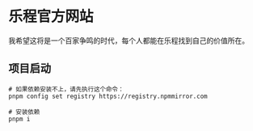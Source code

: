 # 乐程官方网站

我希望这将是一个百家争鸣的时代，每个人都能在乐程找到自己的价值所在。

## 项目启动

```shell
# 如果依赖安装不上，请先执行这个命令：
pnpm config set registry https://registry.npmmirror.com

# 安装依赖
pnpm i
```
